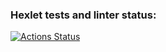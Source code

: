 ### Hexlet tests and linter status:
[![Actions Status](https://github.com/Andradit/python-project-83/actions/workflows/hexlet-check.yml/badge.svg)](https://github.com/Andradit/python-project-83/actions)